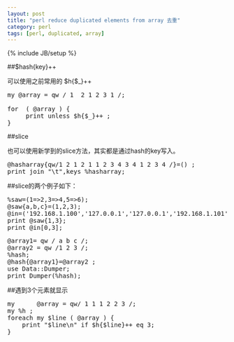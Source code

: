 ```yaml
---
layout: post
title: "perl reduce duplicated elements from array 去重"
category: perl
tags: [perl, duplicated, array]
---
```

{% include JB/setup %}

##$hash{key}++

可以使用之前常用的 $h{$_}++ 

<pre lang="perl" line="22">
my @array = qw / 1  2 1 2 3 1 /;

for  ( @array ) {
     print unless $h{$_}++ ;
}
</pre>

##slice

也可以使用新学到的slice方法，其实都是通过hash的key写入。

<pre lang="perl" line="22">
@hasharray{qw/1 2 1 2 1 1 2 3 4 3 4 1 2 3 4 /}=() ;
print join "\t",keys %hasharray;
</pre>

##slice的两个例子如下：

<pre lang="perl" line="22">
%saw=(1=>2,3=>4,5=>6);
@saw{a,b,c}=(1,2,3);
@in=('192.168.1.100','127.0.0.1','127.0.0.1','192.168.1.101','192.168.102');
print @saw{1,3};
print @in[0,3];
</pre>

<pre lang="perl" line="22">
@array1= qw / a b c /;
@array2 = qw /1 2 3 /;
%hash;
@hash{@array1}=@array2 ;
use Data::Dumper;
print Dumper(%hash);
</pre>

##遇到3个元素就显示

<pre lang="perl">
my      @array = qw/ 1 1 1 2 2 3 /;
my %h ;
foreach my $line ( @array ) {
    print "$line\n" if $h{$line}++ eq 3;
}
</pre>
